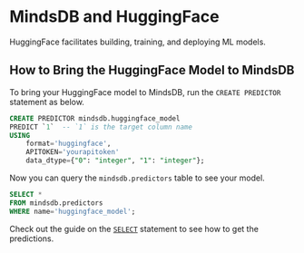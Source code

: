 # MindsDB and HuggingFace

HuggingFace facilitates building, training, and deploying ML models.

## How to Bring the HuggingFace Model to MindsDB

To bring your HuggingFace model to MindsDB, run the `CREATE PREDICTOR` statement as below.

```sql
CREATE PREDICTOR mindsdb.huggingface_model
PREDICT `1`  -- `1` is the target column name
USING 
    format='huggingface',
    APITOKEN='yourapitoken'
    data_dtype={"0": "integer", "1": "integer"};
```

Now you can query the `mindsdb.predictors` table to see your model.

```sql
SELECT *
FROM mindsdb.predictors
WHERE name='huggingface_model';
```

Check out the guide on the [`SELECT`](/sql/api/select/) statement to see how to get the predictions.
